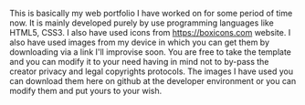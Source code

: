 This is basically my web portfolio I have worked on for some period of time now.
It is mainly developed purely by use programming languages like HTML5, CSS3.
I also have used icons from https://boxicons.com website. 
I also have used images from my device in which you can get them by downloading via a link I'll improvise soon.
You are free to take the template and you can modify it to your need having in mind not to by-pass the creator privacy and legal copyrights protocols.
The images I have used you can download them here on github at the developer environment or you can modify them and put yours to your wish.